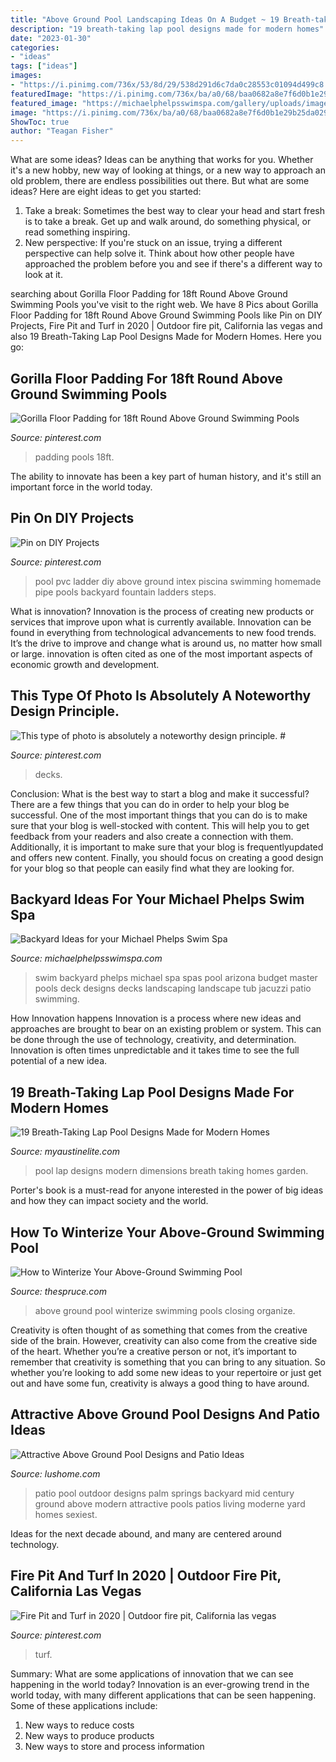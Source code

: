 ```yaml
---
title: "Above Ground Pool Landscaping Ideas On A Budget ~ 19 Breath-taking Lap Pool Designs Made For Modern Homes"
description: "19 breath-taking lap pool designs made for modern homes"
date: "2023-01-30"
categories:
- "ideas"
tags: ["ideas"]
images:
- "https://i.pinimg.com/736x/53/8d/29/538d291d6c7da0c28553c01094d499c8.jpg"
featuredImage: "https://i.pinimg.com/736x/ba/a0/68/baa0682a8e7f6d0b1e29b25da0299614.jpg"
featured_image: "https://michaelphelpsswimspa.com/gallery/uploads/images/flexslider/1408733867_598930.jpg"
image: "https://i.pinimg.com/736x/ba/a0/68/baa0682a8e7f6d0b1e29b25da0299614.jpg"
ShowToc: true
author: "Teagan Fisher"
---
```



What are some ideas?
Ideas can be anything that works for you. Whether it's a new hobby, new way of looking at things, or a new way to approach an old problem, there are endless possibilities out there. But what are some ideas? Here are eight ideas to get you started: 
1. Take a break: Sometimes the best way to clear your head and start fresh is to take a break. Get up and walk around, do something physical, or read something inspiring. 
2. New perspective: If you're stuck on an issue, trying a different perspective can help solve it. Think about how other people have approached the problem before you and see if there's a different way to look at it. 

	

		
searching about Gorilla Floor Padding for 18ft Round Above Ground Swimming Pools you've visit to the right web. We have 8 Pics about Gorilla Floor Padding for 18ft Round Above Ground Swimming Pools like Pin on DIY Projects, Fire Pit and Turf in 2020 | Outdoor fire pit, California las vegas and also 19 Breath-Taking Lap Pool Designs Made for Modern Homes. Here you go:
		
    
## Gorilla Floor Padding For 18ft Round Above Ground Swimming Pools

<img loading=lazy src="https://i.pinimg.com/736x/53/8d/29/538d291d6c7da0c28553c01094d499c8.jpg" onerror="this.onerror=null;this.src='https://tse4.mm.bing.net/th?id=OIP.4_KZx5Y5NQlXqdEdYozmXQHaFM&amp;pid=15.1';" alt="Gorilla Floor Padding for 18ft Round Above Ground Swimming Pools">

_Source: pinterest.com_

>padding pools 18ft. 

	

The ability to innovate has been a key part of human history, and it's still an important force in the world today.

    
## Pin On DIY Projects

<img loading=lazy src="https://i.pinimg.com/736x/99/02/df/9902df01685a1698f3a7a4bd60631c9c--pvc-pool-pool-ladder.jpg" onerror="this.onerror=null;this.src='https://tse1.mm.bing.net/th?id=OIP.obXMA96uboezTBwq5AphVwHaJ3&amp;pid=15.1';" alt="Pin on DIY Projects">

_Source: pinterest.com_

>pool pvc ladder diy above ground intex piscina swimming homemade pipe pools backyard fountain ladders steps. 

	

What is innovation?
Innovation is the process of creating new products or services that improve upon what is currently available. Innovation can be found in everything from technological advancements to new food trends. It’s the drive to improve and change what is around us, no matter how small or large. innovation is often cited as one of the most important aspects of economic growth and development.

    
## This Type Of Photo Is Absolutely A Noteworthy Design Principle. #

<img loading=lazy src="https://i.pinimg.com/736x/ba/a0/68/baa0682a8e7f6d0b1e29b25da0299614.jpg" onerror="this.onerror=null;this.src='https://tse1.mm.bing.net/th?id=OIP.-06SbmjyGuRdSiOyXbmf1AHaE7&amp;pid=15.1';" alt="This type of photo is absolutely a noteworthy design principle. #">

_Source: pinterest.com_

>decks. 

	

Conclusion: What is the best way to start a blog and make it successful?
There are a few things that you can do in order to help your blog be successful. One of the most important things that you can do is to make sure that your blog is well-stocked with content. This will help you to get feedback from your readers and also create a connection with them. Additionally, it is important to make sure that your blog is frequentlyupdated and offers new content. Finally, you should focus on creating a good design for your blog so that people can easily find what they are looking for.

    
## Backyard Ideas For Your Michael Phelps Swim Spa

<img loading=lazy src="https://michaelphelpsswimspa.com/gallery/uploads/images/flexslider/1408733867_598930.jpg" onerror="this.onerror=null;this.src='https://tse3.mm.bing.net/th?id=OIP.OPpl4iFjTUdZegjHbvg6xwHaFA&amp;pid=15.1';" alt="Backyard Ideas for your Michael Phelps Swim Spa">

_Source: michaelphelpsswimspa.com_

>swim backyard phelps michael spa spas pool arizona budget master pools deck designs decks landscaping landscape tub jacuzzi patio swimming. 

	

How Innovation happens
Innovation is a process where new ideas and approaches are brought to bear on an existing problem or system. This can be done through the use of technology, creativity, and determination. Innovation is often times unpredictable and it takes time to see the full potential of a new idea.

    
## 19 Breath-Taking Lap Pool Designs Made For Modern Homes

<img loading=lazy src="http://www.myaustinelite.com/wp-content/uploads/2015/01/lap-pool-designs-with-patio.jpg" onerror="this.onerror=null;this.src='https://tse4.mm.bing.net/th?id=OIP.1tKRLM2oWW5Zjdj8zIoniAHaFj&amp;pid=15.1';" alt="19 Breath-Taking Lap Pool Designs Made for Modern Homes">

_Source: myaustinelite.com_

>pool lap designs modern dimensions breath taking homes garden. 

	

Porter's book is a must-read for anyone interested in the power of big ideas and how they can impact society and the world.

    
## How To Winterize Your Above-Ground Swimming Pool

<img loading=lazy src="https://www.thespruce.com/thmb/Fm-28sjfvN9QAwYUWFCLPgWl-qA=/2309x1299/filters:fill(auto,1)/gettyaboveclean-5c013201c9e77c00012ea46e.jpg" onerror="this.onerror=null;this.src='https://tse1.mm.bing.net/th?id=OIP.PJhHJPlPeCRdgRS41UoBswHaEK&amp;pid=15.1';" alt="How to Winterize Your Above-Ground Swimming Pool">

_Source: thespruce.com_

>above ground pool winterize swimming pools closing organize. 

	

Creativity is often thought of as something that comes from the creative side of the brain. However, creativity can also come from the creative side of the heart. Whether you’re a creative person or not, it’s important to remember that creativity is something that you can bring to any situation. So whether you’re looking to add some new ideas to your repertoire or just get out and have some fun, creativity is always a good thing to have around.

    
## Attractive Above Ground Pool Designs And Patio Ideas

<img loading=lazy src="https://www.lushome.com/wp-content/uploads/2018/06/outdoor-home-pool-patio-ideas-8.jpg" onerror="this.onerror=null;this.src='https://tse4.mm.bing.net/th?id=OIP.d5Yqhm-VIGxJoyYicM_kCgHaFC&amp;pid=15.1';" alt="Attractive Above Ground Pool Designs and Patio Ideas">

_Source: lushome.com_

>patio pool outdoor designs palm springs backyard mid century ground above modern attractive pools patios living moderne yard homes sexiest. 

	

Ideas for the next decade abound, and many are centered around technology.

    
## Fire Pit And Turf In 2020 | Outdoor Fire Pit, California Las Vegas

<img loading=lazy src="https://i.pinimg.com/736x/43/c0/29/43c029ec94aaafeafc253feed98c5e48.jpg" onerror="this.onerror=null;this.src='https://tse3.mm.bing.net/th?id=OIP.7o1nChSmRCnLoHx8Q9LZNgHaIw&amp;pid=15.1';" alt="Fire Pit and Turf in 2020 | Outdoor fire pit, California las vegas">

_Source: pinterest.com_

>turf. 

	

Summary: What are some applications of innovation that we can see happening in the world today?
Innovation is an ever-growing trend in the world today, with many different applications that can be seen happening. Some of these applications include: 
1. New ways to reduce costs 
2. New ways to produce products 
3. New ways to store and process information 

